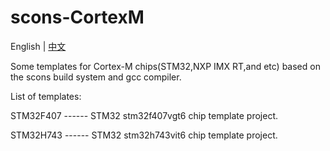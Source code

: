 # scons-CortexM

English | [中文](README-zh.md) 

Some templates for Cortex-M chips(STM32,NXP IMX RT,and etc) based on the scons build system and gcc compiler.

List of templates:

STM32F407   ------   STM32 stm32f407vgt6 chip template project.

STM32H743   ------   STM32 stm32h743vit6 chip template project.
